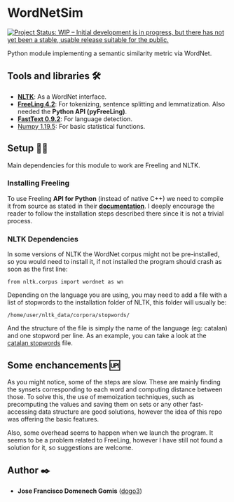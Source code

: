 # WordNetSim
[![Project Status: WIP – Initial development is in progress, but there has not yet been a stable, usable release suitable for the public.](https://www.repostatus.org/badges/latest/wip.svg)](https://www.repostatus.org/#wip)

Python module implementing a semantic similarity metric via WordNet.

## Tools and libraries 🛠️

- [**NLTK**](http://nltk.org/): As a WordNet interface.
- [**FreeLing 4.2**](http://nlp.lsi.upc.edu/freeling/node/1): For tokenizing, sentence splitting and lemmatization. Also needed the **Python API (pyFreeLing)**.
- [**FastText 0.9.2**](https://fasttext.cc/docs/en/support.html): For language detection.
- [Numpy 1.19.5](https://www.numpy.org): For basic statistical functions.

## Setup 👨‍💻

Main dependencies for this module to work are Freeling and NLTK.

### Installing Freeling

To use Freeling **API for Python** (instead of native C++) we need to compile it from source as stated in their [**documentation**](https://freeling-user-manual.readthedocs.io/en/v4.2/toc/). I deeply encourage the reader to follow the installation steps described there since it is not a trivial process.

### NLTK Dependencies

In some versions of NLTK the WordNet corpus might not be pre-installed, so you would need to install it, if not installed the program should crash as soon as the first line:

```
from nltk.corpus import wordnet as wn
```
Depending on the language you are using, you may need to add a file with a list of stopwords to the installation folder of NLTK, this folder will usually be: 
```
/home/user/nltk_data/corpora/stopwords/
```

And the structure of the file is simply the name of the language (eg: catalan) and one stopword per line. As an example, you can take a look at the [catalan stopwords](./catalan) file.


## Some enchancements 🆙

As you might notice, some of the steps are slow. These are mainly finding the synsets corresponding to each word and computing distance between those. To solve this, the use of memoization techniques, such as precomputing the values and saving them on sets or any other fast-accessing data structure are good solutions, however the idea of this repo was offering the basic features.

Also, some overhead seems to happen when we launch the program. It seems to be a problem related to FreeLing, however I have still not found a solution for it, so suggestions are welcome.
## Author ✒️

* **Jose Francisco Domenech Gomis** ([dogo3](https://github.com/dogo3))